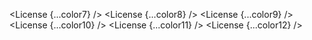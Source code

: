 <script lang="ts">
  import { License } from 'svelte-shields'
  import type { LicensePropsType } from 'svelte-shields';

  const color7: LicensePropsType = {
    source: 'npm',
    packageName: 'svelte-shields',
    color: 'indigo'
  }
  const color8: LicensePropsType = {
    source: 'npm',
    packageName: 'svelte-shields',
    color: '4B0082'
  }
  const color9: LicensePropsType = {
    source: 'npm',
    packageName: 'svelte-shields',
    color: 'rgb(75, 0, 130)'
  }
  const color10: LicensePropsType = {
    source: 'npm',
    packageName: 'svelte-shields',
    color: 'rgba(75, 0, 130, 1)'
  }
  const color11: LicensePropsType = {
    source: 'npm',
    packageName: 'svelte-shields',
    color: 'hsl(275, 100%, 25%)'
  }
  const color12: LicensePropsType = {
    source: 'npm',
    packageName: 'svelte-shields',
    color: 'hsla(275, 100%, 25%, 1)'
  }
</script>

<License {...color7} />
<License {...color8} />
<License {...color9} />
<License {...color10} />
<License {...color11} />
<License {...color12} />
